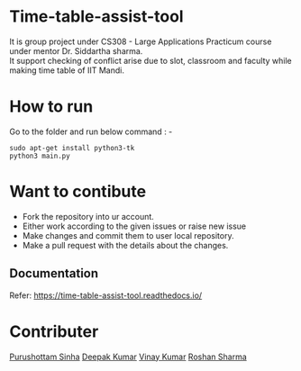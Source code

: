 # Time-table-assist-tool
It is group project under CS308 - Large Applications Practicum course under mentor Dr. Siddartha sharma. </br>
It support checking of conflict arise due to slot, classroom and faculty while making time table of IIT Mandi.

# How to run
Go to the folder and run below command : -

    sudo apt-get install python3-tk
    python3 main.py

# Want to contibute
* Fork the repository into ur account.
* Either work according to the given issues or raise new issue
* Make changes and commit them to user local repository.
* Make a pull request with the details about the changes.

## Documentation
Refer: https://time-table-assist-tool.readthedocs.io/

# Contributer
[Purushottam Sinha](https://github.com/PS-Ddevil) 
[Deepak Kumar](https://github.com/deepakjnv880) 
[Vinay Kumar](https://github.com/vinayskywalker)
[Roshan Sharma](https://github.com/roshan21097) 
